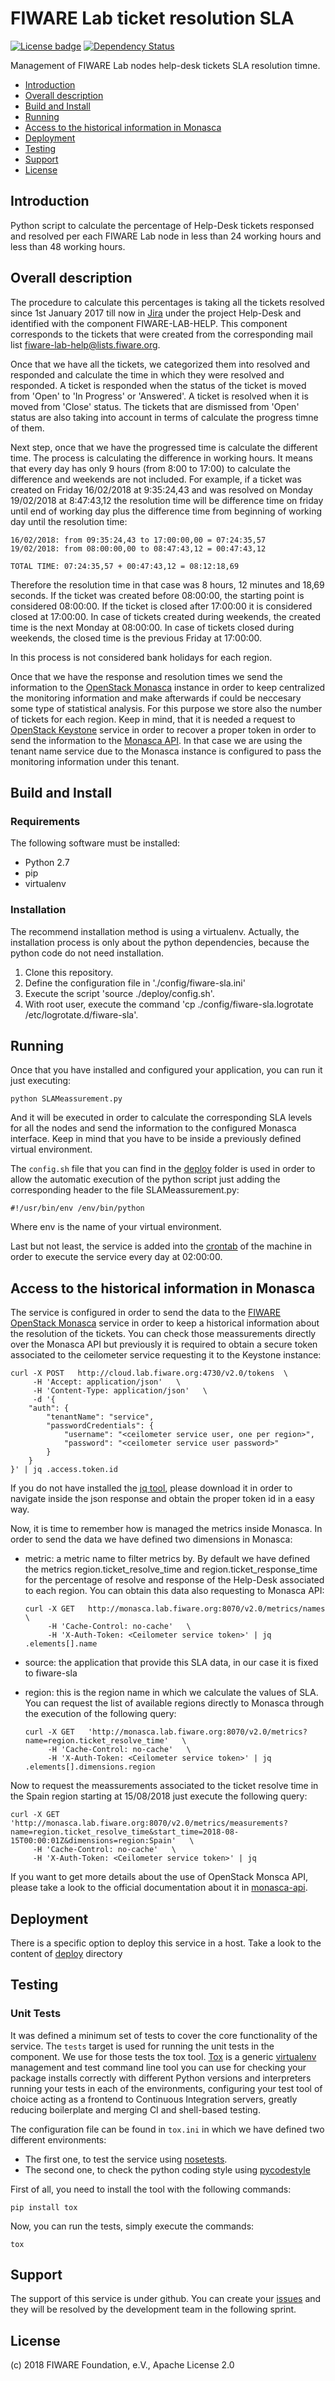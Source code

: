 # FIWARE Lab ticket resolution SLA

[![License badge](https://img.shields.io/badge/license-Apache_2.0-blue.svg)](https://opensource.org/licenses/Apache-2.0)
[![Dependency Status](https://gemnasium.com/badges/github.com/flopezag/fiware-sla.svg)](https://gemnasium.com/github.com/flopezag/fiware-sla)
<!-- [![Build Status](https://travis-ci.org/flopezag/fiware-sla.svg?branch=master)](https://travis-ci.org/flopezag/fiware-sla)
[![Coverage Status](https://coveralls.io/repos/github/flopezag/fiware-sla/badge.svg)](https://coveralls.io/github/flopezag/fiware-sla)
[![Documentation Status](https://readthedocs.org/projects/fiware-sla/badge/?version=latest)](http://fiware-sla.readthedocs.io/en/latest/?badge=latest)
-->

Management of FIWARE Lab nodes help-desk tickets SLA resolution timne.

* [Introduction](#introduction)
* [Overall description](#overall_description)
* [Build and Install](#build-and-install)
* [Running](#running)
* [Access to the historical information in Monasca](#Access_to_the_historical_information_in_Monasca)
* [Deployment](#deployment)
* [Testing](#testing)
* [Support](#support)
* [License](#license)

## Introduction

Python script to calculate the percentage of Help-Desk tickets responsed and resolved per each
FIWARE Lab node in less than 24 working hours and less than 48 working hours.

## Overall description

The procedure to calculate this percentages is taking all the tickets resolved
since 1st January 2017 till now in [Jira](https://jira.fiware.org) under the
project Help-Desk and identified with the component FIWARE-LAB-HELP. This component
corresponds to the tickets that were created from the corresponding mail list
fiware-lab-help@lists.fiware.org.

Once that we have all the tickets, we categorized them into resolved and responded
and calculate the time in which they were resolved and responded. A ticket is responded
when the status of the ticket is moved from 'Open' to 'In Progress' or 'Answered'. A
ticket is resolved when it is moved from 'Close' status. The tickets that are dismissed
from 'Open' status are also taking into account in terms of calculate the progress timne
of them.

Next step, once that we have the progressed time is calculate the different time. The process
is calculating the difference in working hours. It means that every day has only 9 hours
(from 8:00 to 17:00) to calculate the difference and weekends are not included. For example, if
a ticket was created on Friday 16/02/2018 at 9:35:24,43 and was resolved on Monday 19/02/2018
at 8:47:43,12 the resolution time will be difference time on friday until end of working day
plus the difference time from beginning of working day until the resolution time:

    16/02/2018: from 09:35:24,43 to 17:00:00,00 = 07:24:35,57
    19/02/2018: from 08:00:00,00 to 08:47:43,12 = 00:47:43,12

    TOTAL TIME: 07:24:35,57 + 00:47:43,12 = 08:12:18,69

Therefore the resolution time in that case was 8 hours, 12 minutes and 18,69 seconds. If the
ticket was created before 08:00:00, the starting point is considered 08:00:00. If the ticket is
closed after 17:00:00 it is considered closed at 17:00:00. In case of tickets created during
weekends, the created time is the next Monday at 08:00:00. In case of tickets closed during
weekends, the closed time is the previous Friday at 17:00:00.

In this process is not considered bank holidays for each region.

Once that we have the response and resolution times we send the information to the
[OpenStack Monasca](https://wiki.openstack.org/wiki/Monasca) instance in order to keep centralized
the monitoring information and make afterwards if could be neccesary some type of statistical
analysis. For this purpose we store also the number of tickets for each region. Keep in mind,
that it is needed a request to [OpenStack Keystone](https://wiki.openstack.org/wiki/Keystone)
service in order to recover a proper token in order to send the information to the [Monasca API](https://github.com/openstack/monasca-api/blob/master/docs/monasca-api-spec.md). In that case we
are using the tenant name service due to the Monasca instance is configured to pass the monitoring
information under this tenant.

## Build and Install

### Requirements

The following software must be installed:

* Python 2.7
* pip
* virtualenv

### Installation

The recommend installation method is using a virtualenv. Actually, the
installation process is only about the python dependencies, because the python
code do not need installation.

1. Clone this repository.
1. Define the configuration file in './config/fiware-sla.ini'
1. Execute the script 'source ./deploy/config.sh'.
1. With root user, execute the command 'cp ./config/fiware-sla.logrotate /etc/logrotate.d/fiware-sla'.

## Running

Once that you have installed and configured your application, you can run it
just executing:

    python SLAMeassurement.py

And it will be executed in order to calculate the corresponding SLA levels for all the nodes and
send the information to the configured Monasca interface. Keep in mind that you have to be inside
a previously defined virtual environment.

The ``config.sh`` file that you can find in the [deploy](deploy) folder is used in order to allow
the automatic execution of the python script just adding the corresponding header to the file
SLAMeassurement.py:

    #!/usr/bin/env /env/bin/python

Where env is the name of your virtual environment.

Last but not least, the service is added into the
[crontab](https://manpages.debian.org/jessie/cron/crontab.5.en.html) of the machine in order to
execute the service every day at 02:00:00.

## Access to the historical information in Monasca

The service is configured in order to send the data to the [FIWARE OpenStack Monasca](monasca.lab.fiware.org)
service in order to keep a historical information about the resolution of the tickets. You can check those
meassurements directly over the Monasca API but previously it is required to obtain a secure token
associated to the ceilometer service requesting it to the Keystone instance:

```console
curl -X POST   http://cloud.lab.fiware.org:4730/v2.0/tokens  \
     -H 'Accept: application/json'   \
     -H 'Content-Type: application/json'   \
     -d '{
    "auth": {
        "tenantName": "service",
        "passwordCredentials": {
            "username": "<ceilometer service user, one per region>",
            "password": "<ceilometer service user password>"
        }
    }
}' | jq .access.token.id
```

If you do not have installed the [jq tool](https://stedolan.github.io/jq/), please download it in order to navigate
inside the json response and obtain the proper token id in a easy way.

Now, it is time to remember how is managed the metrics inside Monasca. In order to send the data
we have defined two dimensions in Monasca:

* metric: a metric name to filter metrics by. By default we have defined the metrics region.ticket_resolve_time
  and region.ticket_response_time for the percentage of resolve and response of the Help-Desk associated to each
  region. You can obtain this data also requesting to Monasca API:

  ```console
  curl -X GET   http://monasca.lab.fiware.org:8070/v2.0/metrics/names   \
       -H 'Cache-Control: no-cache'   \
       -H 'X-Auth-Token: <Ceilometer service token>' | jq .elements[].name
  ```

* source: the application that provide this SLA data, in our case it is fixed to fiware-sla
* region: this is the region name in which we calculate the values of SLA. You can request the list of available 
  regions directly to Monasca through the execution of the following query:

  ```console
  curl -X GET   'http://monasca.lab.fiware.org:8070/v2.0/metrics?name=region.ticket_resolve_time'   \
       -H 'Cache-Control: no-cache'   \
       -H 'X-Auth-Token: <Ceilometer service token>' | jq .elements[].dimensions.region
  ```

Now to request the meassurements associated to the ticket resolve time in the Spain region starting at 15/08/2018
just execute the following query:

```console
curl -X GET   'http://monasca.lab.fiware.org:8070/v2.0/metrics/measurements?name=region.ticket_resolve_time&start_time=2018-08-15T00:00:01Z&dimensions=region:Spain'   \
     -H 'Cache-Control: no-cache'   \
     -H 'X-Auth-Token: <Ceilometer service token>' | jq
```

If you want to get more details about the use of OpenStack Monsca API, please take a look to the official
documentation about it in [monasca-api](https://github.com/openstack/monasca-api).

## Deployment

There is a specific option to deploy this service in a host. Take a look to
the content of [deploy](deploy/README.md) directory

## Testing

### Unit Tests

It was defined a minimum set of tests to cover the core functionality of the
service. The ``tests`` target is used for running the unit tests in the
component. We use for those tests the tox tool.
[Tox](https://tox.readthedocs.io/en/latest/) is a generic
[virtualenv](https://pypi.python.org/pypi/virtualenv) management and test
command line tool you can use for checking your package installs correctly
with different Python versions and interpreters running your tests in each
of the environments, configuring your test tool of choice acting as a
frontend to Continuous Integration servers, greatly reducing boilerplate and
merging CI and shell-based testing.

The configuration file can be found in ``tox.ini`` in which we have defined two
different environments:

* The first one, to test the service using [nosetests](http://nose.readthedocs.io/en/latest/).
* The second one, to check the python coding style using [pycodestyle](https://pycodestyle.readthedocs.io/en/latest/)

First of all, you need to install the tool with the following commands:

    pip install tox

Now, you can run the tests, simply execute the commands:

    tox

## Support

The support of this service is under github. You can create your [issues](https://github.com/flopezag/fiware-sla/issues/new)
and they will be resolved by the development team in the following sprint.

## License

\(c) 2018 FIWARE Foundation, e.V., Apache License 2.0
